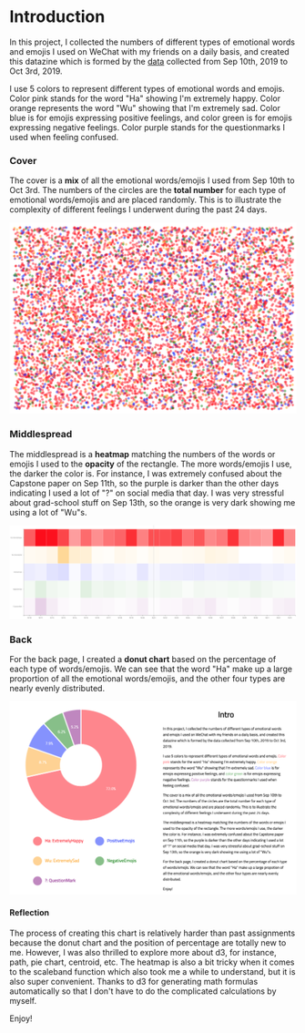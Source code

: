 # Introduction
In this project, I collected the numbers of different types of emotional words and emojis
I used on WeChat with my friends on a daily basis, and created this datazine which is formed
by the [data](https://github.com/CyndiJia/my-cdv-fall19/blob/master/my-work/week4/datazine-Cyndi/data.json) collected from Sep 10th, 2019 to Oct 3rd, 2019.

I use 5 colors to represent different types of emotional words and emojis. Color pink stands for the word "Ha" showing I'm extremely happy.
Color orange represents the word "Wu" showing that I'm extremely sad. Color blue is for emojis expressing positive feelings, and color green is for emojis expressing negative feelings. Color purple stands for the questionmarks I used when feeling confused.

### Cover
The cover is a **mix** of all the emotional words/emojis I used from Sep 10th to Oct 3rd. The numbers of the circles are the **total number** for each type of emotional words/emojis and are placed randomly. This is to illustrate the complexity of different feelings I underwent during the past 24 days.

![cover](https://github.com/CyndiJia/my-cdv-fall19/blob/master/my-work/week4/datazine-Cyndi/cover.png)

### Middlespread
The middlespread is a **heatmap** matching the numbers of the words or emojis I used to the **opacity** of the rectangle. The more words/emojis I use, the darker the color is. For instance, I was extremely confused about the Capstone paper on Sep 11th, so the purple is darker than the other days indicating I used a lot of "?" on social media that day. I was very stressful about grad-school stuff on Sep 13th, so the orange is very dark showing me using a lot of "Wu"s.

![middlespread](https://github.com/CyndiJia/my-cdv-fall19/blob/master/my-work/week4/datazine-Cyndi/middle.png)

### Back
For the back page, I created a **donut chart** based on the percentage of each type of words/emojis. We can see that the word "Ha" make up a large proportion of all the emotional words/emojis, and the other four types are nearly evenly distributed.

![back](https://github.com/CyndiJia/my-cdv-fall19/blob/master/my-work/week4/datazine-Cyndi/back.png)

#### Reflection
The process of creating this chart is relatively harder than past assignments because the donut chart and the position of percentage are totally new to me. However, I was also thrilled to explore more about d3, for instance, path, pie chart, centroid, etc. The heatmap is also a bit tricky when it comes to the scaleband function which also took me a while to understand, but it is also super convenient. Thanks to d3 for generating math formulas automatically so that I don't have to do the complicated calculations by myself.

Enjoy!
